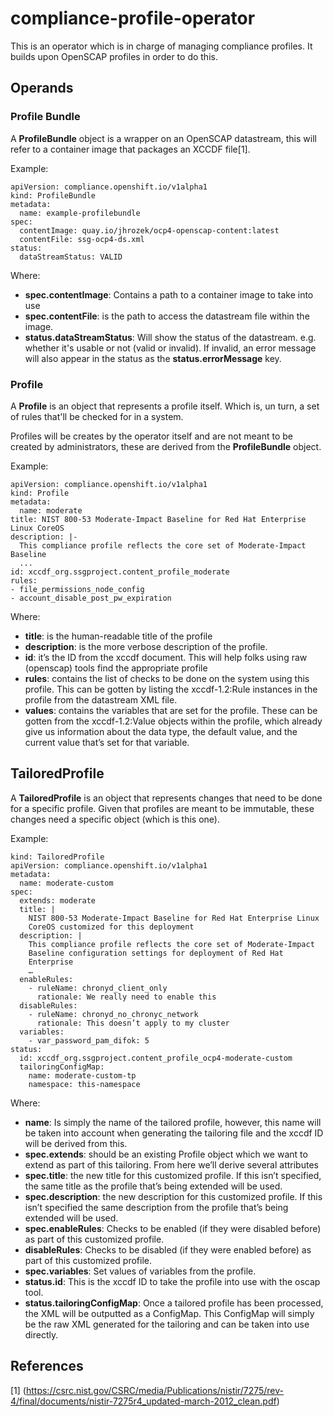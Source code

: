 compliance-profile-operator
===========================

This is an operator which is in charge of managing compliance profiles. It
builds upon OpenSCAP profiles in order to do this.

Operands
--------

### Profile Bundle

A **ProfileBundle** object is a wrapper on an OpenSCAP datastream, this will
refer to a container image that packages an XCCDF file[1].


Example:

```
apiVersion: compliance.openshift.io/v1alpha1
kind: ProfileBundle
metadata:
  name: example-profilebundle
spec:
  contentImage: quay.io/jhrozek/ocp4-openscap-content:latest
  contentFile: ssg-ocp4-ds.xml
status:
  dataStreamStatus: VALID
```

Where:

* **spec.contentImage**: Contains a path to a container image to take into use
* **spec.contentFile**: is the path to access the datastream file within the
  image.
* **status.dataStreamStatus**: Will show the status of the datastream. e.g.
  whether it's usable or not (valid or invalid). If invalid, an error message
  will also appear in the status as the **status.errorMessage** key.

### Profile

A **Profile** is an object that represents a profile itself. Which is, un turn,
a set of rules that'll be checked for in a system.

Profiles will be creates by the operator itself and are not meant to be created
by administrators, these are derived from the **ProfileBundle** object.

Example:

```
apiVersion: compliance.openshift.io/v1alpha1
kind: Profile
metadata:
  name: moderate
title: NIST 800-53 Moderate-Impact Baseline for Red Hat Enterprise Linux CoreOS
description: |-
  This compliance profile reflects the core set of Moderate-Impact Baseline
  ...
id: xccdf_org.ssgproject.content_profile_moderate
rules:
- file_permissions_node_config
- account_disable_post_pw_expiration
```
Where:

* **title**: is the human-readable title of the profile
* **description**: is the more verbose description of the profile.
* **id**: it’s the ID from the xccdf document. This will help folks using raw
  (openscap) tools find the appropriate profile
* **rules**: contains the list of checks to be done on the system using this
  profile. This can be gotten by listing the xccdf-1.2:Rule instances in the
  profile from the datastream XML file.
* **values**: contains the variables that are set for the profile. These can
  be gotten from the xccdf-1.2:Value objects within the profile, which already
  give us information about the data type, the default value, and the current
  value that’s set for that variable.

## TailoredProfile

A **TailoredProfile** is an object that represents changes that need to be done
for a specific profile. Given that profiles are meant to be immutable, these
changes need a specific object (which is this one).

Example:

```
kind: TailoredProfile
apiVersion: compliance.openshift.io/v1alpha1
metadata:
  name: moderate-custom
spec:
  extends: moderate
  title: | 
    NIST 800-53 Moderate-Impact Baseline for Red Hat Enterprise Linux
    CoreOS customized for this deployment
  description: |
    This compliance profile reflects the core set of Moderate-Impact
    Baseline configuration settings for deployment of Red Hat
    Enterprise
    …
  enableRules:
    - ruleName: chronyd_client_only
      rationale: We really need to enable this
  disableRules:
    - ruleName: chronyd_no_chronyc_network
      rationale: This doesn’t apply to my cluster
  variables:
    - var_password_pam_difok: 5
status:
  id: xccdf_org.ssgproject.content_profile_ocp4-moderate-custom
  tailoringConfigMap:
    name: moderate-custom-tp
    namespace: this-namespace
```

Where:

* **name**: Is simply the name of the tailored profile, however, this name will
  be taken into account when generating the tailoring file and the xccdf ID
  will be derived from this.
* **spec.extends**: should be an existing Profile object which we want to
  extend as part of this tailoring. From here we’ll derive several attributes
* **spec.title**: the new title for this customized profile. If this isn’t
  specified, the same title as the profile that’s being extended will be used.
* **spec.description**: the new description for this customized profile. If
  this isn’t specified the same description from the profile that’s being
  extended will be used.
* **spec.enableRules**: Checks to be enabled (if they were disabled before) as
  part of this customized profile.
* **disableRules**: Checks to be disabled (if they were enabled before) as part
  of this customized profile.
* **spec.variables**: Set values of variables from the profile.
* **status.id**: This is the xccdf ID to take the profile into use with the
  oscap tool.
* **status.tailoringConfigMap**: Once a tailored profile has been processed,
  the XML will be outputted as a ConfigMap. This ConfigMap will simply be the
  raw XML generated for the tailoring and can be taken into use directly.


References
----------

[1] (https://csrc.nist.gov/CSRC/media/Publications/nistir/7275/rev-4/final/documents/nistir-7275r4_updated-march-2012_clean.pdf)
